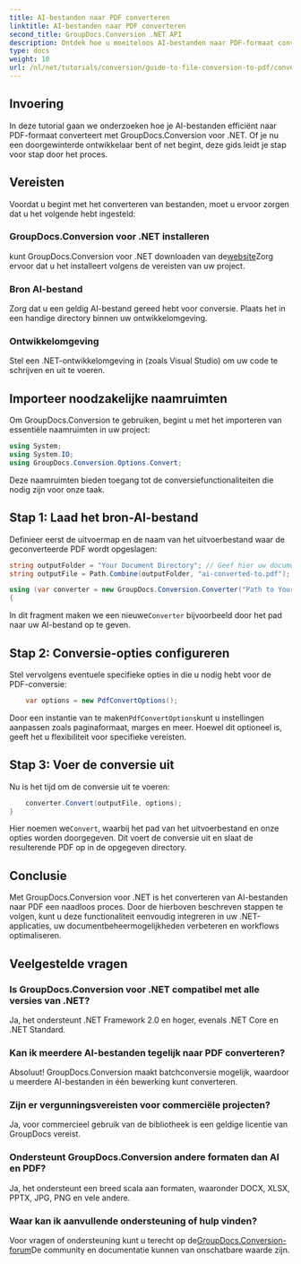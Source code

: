 ```yaml
---
title: AI-bestanden naar PDF converteren
linktitle: AI-bestanden naar PDF converteren
second_title: GroupDocs.Conversion .NET API
description: Ontdek hoe u moeiteloos AI-bestanden naar PDF-formaat converteert met GroupDocs.Conversion voor .NET. Deze tutorial begeleidt u door het installatie-, code-instellings- en conversieproces.
type: docs
weight: 10
url: /nl/net/tutorials/conversion/guide-to-file-conversion-to-pdf/converting-ai-to-pdf/
---
```

## Invoering

In deze tutorial gaan we onderzoeken hoe je AI-bestanden efficiënt naar PDF-formaat converteert met GroupDocs.Conversion voor .NET. Of je nu een doorgewinterde ontwikkelaar bent of net begint, deze gids leidt je stap voor stap door het proces.

## Vereisten

Voordat u begint met het converteren van bestanden, moet u ervoor zorgen dat u het volgende hebt ingesteld:

### GroupDocs.Conversion voor .NET installeren

 kunt GroupDocs.Conversion voor .NET downloaden van de[website](https://releases.groupdocs.com/conversion/net/)Zorg ervoor dat u het installeert volgens de vereisten van uw project.

### Bron AI-bestand

Zorg dat u een geldig AI-bestand gereed hebt voor conversie. Plaats het in een handige directory binnen uw ontwikkelomgeving.

### Ontwikkelomgeving

Stel een .NET-ontwikkelomgeving in (zoals Visual Studio) om uw code te schrijven en uit te voeren.

## Importeer noodzakelijke naamruimten

Om GroupDocs.Conversion te gebruiken, begint u met het importeren van essentiële naamruimten in uw project:

```csharp
using System;
using System.IO;
using GroupDocs.Conversion.Options.Convert;
```
Deze naamruimten bieden toegang tot de conversiefunctionaliteiten die nodig zijn voor onze taak.

## Stap 1: Laad het bron-AI-bestand

Definieer eerst de uitvoermap en de naam van het uitvoerbestand waar de geconverteerde PDF wordt opgeslagen:

```csharp
string outputFolder = "Your Document Directory"; // Geef hier uw documentdirectory op
string outputFile = Path.Combine(outputFolder, "ai-converted-to.pdf");

using (var converter = new GroupDocs.Conversion.Converter("Path to Your AI File"))
{
```

 In dit fragment maken we een nieuwe`Converter` bijvoorbeeld door het pad naar uw AI-bestand op te geven.

## Stap 2: Conversie-opties configureren

Stel vervolgens eventuele specifieke opties in die u nodig hebt voor de PDF-conversie:

```csharp
    var options = new PdfConvertOptions();
```
 Door een instantie van te maken`PdfConvertOptions`kunt u instellingen aanpassen zoals paginaformaat, marges en meer. Hoewel dit optioneel is, geeft het u flexibiliteit voor specifieke vereisten.

## Stap 3: Voer de conversie uit

Nu is het tijd om de conversie uit te voeren:

```csharp
    converter.Convert(outputFile, options);
}
```
 Hier noemen we`Convert`, waarbij het pad van het uitvoerbestand en onze opties worden doorgegeven. Dit voert de conversie uit en slaat de resulterende PDF op in de opgegeven directory.

## Conclusie

Met GroupDocs.Conversion voor .NET is het converteren van AI-bestanden naar PDF een naadloos proces. Door de hierboven beschreven stappen te volgen, kunt u deze functionaliteit eenvoudig integreren in uw .NET-applicaties, uw documentbeheermogelijkheden verbeteren en workflows optimaliseren.

## Veelgestelde vragen

### Is GroupDocs.Conversion voor .NET compatibel met alle versies van .NET?

Ja, het ondersteunt .NET Framework 2.0 en hoger, evenals .NET Core en .NET Standard.

### Kan ik meerdere AI-bestanden tegelijk naar PDF converteren?

Absoluut! GroupDocs.Conversion maakt batchconversie mogelijk, waardoor u meerdere AI-bestanden in één bewerking kunt converteren.

### Zijn er vergunningsvereisten voor commerciële projecten?

Ja, voor commercieel gebruik van de bibliotheek is een geldige licentie van GroupDocs vereist.

### Ondersteunt GroupDocs.Conversion andere formaten dan AI en PDF?

Ja, het ondersteunt een breed scala aan formaten, waaronder DOCX, XLSX, PPTX, JPG, PNG en vele andere.

### Waar kan ik aanvullende ondersteuning of hulp vinden?

 Voor vragen of ondersteuning kunt u terecht op de[GroupDocs.Conversion-forum](https://forum.groupdocs.com/c/conversion/11)De community en documentatie kunnen van onschatbare waarde zijn.